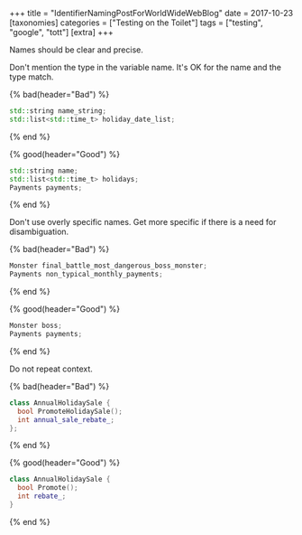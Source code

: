 +++
title = "IdentifierNamingPostForWorldWideWebBlog"
date = 2017-10-23
[taxonomies]
categories = ["Testing on the Toilet"]
tags = ["testing", "google", "tott"]
[extra]
+++

Names should be clear and precise.

Don't mention the type in the variable name. It's OK for the name and the type match.

{% bad(header="Bad") %}
```cpp
std::string name_string;
std::list<std::time_t> holiday_date_list;
```
{% end %}

{% good(header="Good") %}
```cpp
std::string name;
std::list<std::time_t> holidays;
Payments payments;
```
{% end %}

Don't use overly specific names. Get more specific if there is a need for disambiguation.

{% bad(header="Bad") %}
```cpp
Monster final_battle_most_dangerous_boss_monster;
Payments non_typical_monthly_payments;
```
{% end %}

{% good(header="Good") %}
```cpp
Monster boss;
Payments payments;
```
{% end %}

Do not repeat context.

{% bad(header="Bad") %}
```cpp
class AnnualHolidaySale {
  bool PromoteHolidaySale();
  int annual_sale_rebate_;
};
```
{% end %}

{% good(header="Good") %}
```cpp
class AnnualHolidaySale {
  bool Promote();
  int rebate_;
}
```
{% end %}